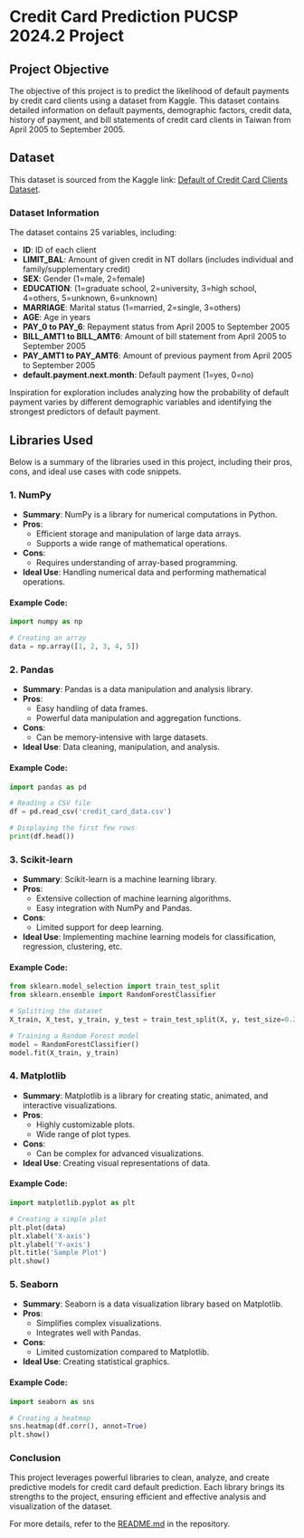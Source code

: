 # Credit Card Prediction PUCSP 2024.2 Project

## Project Objective
The objective of this project is to predict the likelihood of default payments by credit card clients using a dataset from Kaggle. This dataset contains detailed information on default payments, demographic factors, credit data, history of payment, and bill statements of credit card clients in Taiwan from April 2005 to September 2005.

## Dataset
This dataset is sourced from the Kaggle link: [Default of Credit Card Clients Dataset](https://www.kaggle.com/datasets/uciml/default-of-credit-card-clients-dataset).

### Dataset Information
The dataset contains 25 variables, including:
- **ID**: ID of each client
- **LIMIT_BAL**: Amount of given credit in NT dollars (includes individual and family/supplementary credit)
- **SEX**: Gender (1=male, 2=female)
- **EDUCATION**: (1=graduate school, 2=university, 3=high school, 4=others, 5=unknown, 6=unknown)
- **MARRIAGE**: Marital status (1=married, 2=single, 3=others)
- **AGE**: Age in years
- **PAY_0 to PAY_6**: Repayment status from April 2005 to September 2005
- **BILL_AMT1 to BILL_AMT6**: Amount of bill statement from April 2005 to September 2005
- **PAY_AMT1 to PAY_AMT6**: Amount of previous payment from April 2005 to September 2005
- **default.payment.next.month**: Default payment (1=yes, 0=no)

Inspiration for exploration includes analyzing how the probability of default payment varies by different demographic variables and identifying the strongest predictors of default payment.

## Libraries Used
Below is a summary of the libraries used in this project, including their pros, cons, and ideal use cases with code snippets.

### 1. NumPy
- **Summary**: NumPy is a library for numerical computations in Python.
- **Pros**:
  - Efficient storage and manipulation of large data arrays.
  - Supports a wide range of mathematical operations.
- **Cons**:
  - Requires understanding of array-based programming.
- **Ideal Use**: Handling numerical data and performing mathematical operations.
#### Example Code:
```python
import numpy as np

# Creating an array
data = np.array([1, 2, 3, 4, 5])
```

### 2. Pandas
- **Summary**: Pandas is a data manipulation and analysis library.
- **Pros**:
  - Easy handling of data frames.
  - Powerful data manipulation and aggregation functions.
- **Cons**:
  - Can be memory-intensive with large datasets.
- **Ideal Use**: Data cleaning, manipulation, and analysis.
#### Example Code:
```python
import pandas as pd

# Reading a CSV file
df = pd.read_csv('credit_card_data.csv')

# Displaying the first few rows
print(df.head())
```

### 3. Scikit-learn
- **Summary**: Scikit-learn is a machine learning library.
- **Pros**:
  - Extensive collection of machine learning algorithms.
  - Easy integration with NumPy and Pandas.
- **Cons**:
  - Limited support for deep learning.
- **Ideal Use**: Implementing machine learning models for classification, regression, clustering, etc.
#### Example Code:
```python
from sklearn.model_selection import train_test_split
from sklearn.ensemble import RandomForestClassifier

# Splitting the dataset
X_train, X_test, y_train, y_test = train_test_split(X, y, test_size=0.2)

# Training a Random Forest model
model = RandomForestClassifier()
model.fit(X_train, y_train)
```

### 4. Matplotlib
- **Summary**: Matplotlib is a library for creating static, animated, and interactive visualizations.
- **Pros**:
  - Highly customizable plots.
  - Wide range of plot types.
- **Cons**:
  - Can be complex for advanced visualizations.
- **Ideal Use**: Creating visual representations of data.
#### Example Code:
```python
import matplotlib.pyplot as plt

# Creating a simple plot
plt.plot(data)
plt.xlabel('X-axis')
plt.ylabel('Y-axis')
plt.title('Sample Plot')
plt.show()
```

### 5. Seaborn
- **Summary**: Seaborn is a data visualization library based on Matplotlib.
- **Pros**:
  - Simplifies complex visualizations.
  - Integrates well with Pandas.
- **Cons**:
  - Limited customization compared to Matplotlib.
- **Ideal Use**: Creating statistical graphics.
#### Example Code:
```python
import seaborn as sns

# Creating a heatmap
sns.heatmap(df.corr(), annot=True)
plt.show()
```

### Conclusion
This project leverages powerful libraries to clean, analyze, and create predictive models for credit card default prediction. Each library brings its strengths to the project, ensuring efficient and effective analysis and visualization of the dataset.

For more details, refer to the [README.md](https://github.com/Gabriel-Machado-GM/Credit-Card-Prediction-PUCSP-2024.2-/blob/0fae35b42975f182f228aa045ce338b76111bd25/README.md) in the repository.
